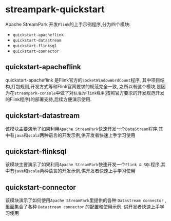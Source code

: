 # streampark-quickstart

Apache StreamPark 开发`Flink`的上手示例程序,分为四个模块:
 - `quickstart-apacheflink`
 - `quickstart-datastream`
 - `quickstart-flinksql`
 - `quickstart-connector`

## quickstart-apacheflink

quickstart-apacheflink 是Flink官方的`SocketWindowWordCount`程序, 其中项目结构,打包规则,开发方式等和Flink官网要求的规范完全一致,
之所以有这个模块,是因为在`streampark-console`中做了对`标准的Flink程序`(按照官方要求的开发规范开发的Flink程序)的部署支持,后续方便演示使用.

## quickstart-datastream

该模块主要演示了如果利用`Apache StreamPark`快速开发一个`DataStream`程序,其中有`java`和`scala`两种语言的开发示例,供开发者快速上手学习使用

## quickstart-flinksql

该模块主要演示了如果利用`Apache StreamPark`快速开发一个`Flink & SQL`程序,其中有`java`和`scala`两种语言的开发示例,供开发者快速上手学习使用

## quickstart-connector

该模块演示了如何使用`Apache StreamPark`里提供的各种 `Datastream connector` , 里面集合了各种 `Datastream connector` 的配置和使用示例, 供开发者快速上手学习使用
